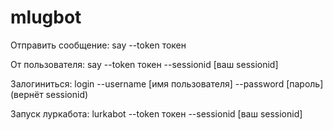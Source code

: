 # mlugbot
Отправить сообщение: say --token токен

От пользователя: say --token токен --sessionid [ваш sessionid]

Залогиниться: login --username [имя пользователя] --password [пароль] (вернёт sessionid)

Запуск луркабота: lurkabot --token токен --sessionid [ваш sessionid]

